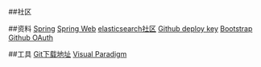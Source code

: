 ##社区

##资料
[Spring](https://spring.io/guides)
[Spring Web](https://spring.io/guides/gs/serving-web-content/)
[elasticsearch社区](https://elasticsearch.cn/explore)
[Github deploy key](https://developer.github.com/v3/guides/managing-deploy-keys/#deploy-keys)
[Bootstrap](https://develop.github.com/apps/buiding-oauth-apps/creating-an-oauth-app/)
[Github OAuth](https://developer.github.com/apps/building-oauth-apps/)

##工具
[Git下载地址](https://git-scm.com/download)
[Visual Paradigm](https://www.visual-paradigm.com)
